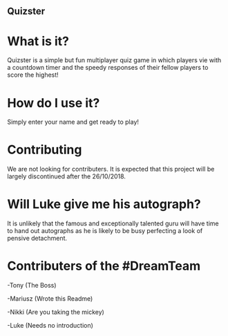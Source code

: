 ## Quizster

# What is it?

Quizster is a simple but fun multiplayer quiz game in which players vie
with a countdown timer and the speedy responses of their fellow players to score the highest!

# How do I use it?

Simply enter your name and get ready to play!

# Contributing

We are not looking for contributers. It is expected that this project will be largely
discontinued after the 26/10/2018.

# Will Luke give me his autograph?

It is unlikely that the famous and exceptionally talented guru will have time to
hand out autographs as he is likely to be busy perfecting a look of pensive detachment.

# Contributers of the #DreamTeam

-Tony (The Boss)

-Mariusz (Wrote this Readme)

-Nikki (Are you taking the mickey)

-Luke (Needs no introduction)
